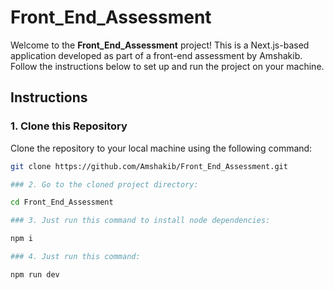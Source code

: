# Front_End_Assessment

Welcome to the **Front_End_Assessment** project! This is a Next.js-based application developed as part of a front-end assessment by Amshakib. Follow the instructions below to set up and run the project on your machine.

## Instructions

### 1. Clone this Repository
Clone the repository to your local machine using the following command:
```bash
git clone https://github.com/Amshakib/Front_End_Assessment.git

### 2. Go to the cloned project directory:

cd Front_End_Assessment

### 3. Just run this command to install node dependencies:

npm i

### 4. Just run this command:

npm run dev







